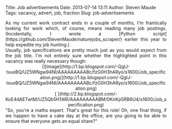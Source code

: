 Title: Job advertisements
Date: 2013-07-14 13:11
Author: Steven Maude
Tags: vacancy, advert, job, fraction
Slug: job-advertisements

<div style="text-align: justify;">
As my current work contract ends in a couple of months, I'm frantically
looking for work which, of course, means reading many job postings.
(Incidentally, I wrote a [Python
script](https://github.com/StevenMaude/naturejobs_scraper/) earlier this
year to help expedite my job hunting.)

</div>
<div style="text-align: justify;">
  

</div>
<div class="separator" style="clear: both; text-align: justify;">
Usually, job specifications are pretty much just as you would expect
from the job title. I'm not entirely sure whether the highlighted point
in this vacancy was really necessary though:

</div>
  

<div class="separator" style="clear: both; text-align: center;">
[![image](http://1.bp.blogspot.com/-QgIJ-txuxBQ/UZ5WNgw94NI/AAAAAAAAABc/fzG0H3hARyo/s1600/Job_specification.png)](http://1.bp.blogspot.com/-QgIJ-txuxBQ/UZ5WNgw94NI/AAAAAAAAABc/fzG0H3hARyo/s1600/Job_specification.png)

</div>
<div class="separator" style="clear: both; text-align: center;">
[  
](http://2.bp.blogspot.com/-KoE4dAETwtM/UZ5Qb5H1ARI/AAAAAAAAABM/0KnKp5RB6U4/s1600/Job_specification.png)

</div>
  

<div class="separator" style="clear: both; text-align: justify;">
"So, you're a maths expert. That's great for this role! Oh, one final
thing, if we happen to have a cake day at the office, are you going to
be able to ensure that everyone gets an equal share?"

</div>
</p>

